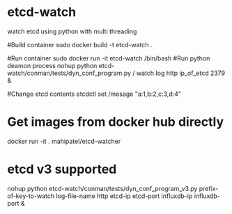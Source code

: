 # etcd-watch
watch etcd using python with multi threading

#Build container
sudo docker build -t etcd-watch .

#Run container
sudo docker run -it  etcd-watch /bin/bash
#Run python deamon process
nohup python etcd-watch/conman/tests/dyn_conf_program.py / watch.log http ip_of_etcd 2379 &

#Change etcd contents
etcdctl set /mesage "a:1,b:2,c:3,d:4"

# Get images from docker hub directly
docker run -it . mahipatel/etcd-watcher

# etcd v3 supported
nohup python etcd-watch/conman/tests/dyn_conf_program_v3.py prefix-of-key-to-watch log-file-name http etcd-ip etcd-port influxdb-ip influxdb-port &
